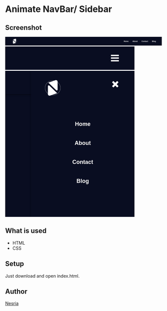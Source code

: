 # Animate NavBar/ Sidebar

## Screenshot

![Screenshot](/asset/Screenshot1.png)
![Screenshot](/asset/Screenshot2.png)
![Screenshot](/asset/Screenshot3.png)

## What is used

- HTML
- CSS

## Setup

Just download and open index.html.

## Author

[Nesria](https://github.com/nesria)
